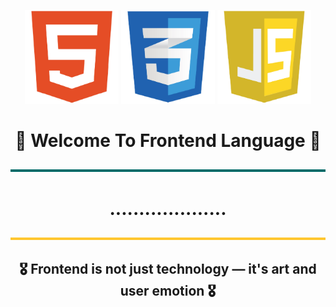 <p align="center">
  <img src="https://github.com/Henry-Lecode/Henry-Lecode/blob/main/HTML.jpg?raw=true" width="150" height="150" />
  <img src="https://github.com/Henry-Lecode/Henry-Lecode/blob/main/CSS.jpg?raw=true" width="150" height="150" />
  <img src="https://github.com/Henry-Lecode/Henry-Lecode/blob/main/Javascript.jpg?raw=true" width="150" height="150" />
</p>
<h1 align="center">🎉 Welcome To Frontend Language 🎉</h1>

<p align="center">
  <img src="https://github.com/Henry-Lecode/Henry-Lecode/blob/main/Blueline.jpg?raw=true" width="1200" height="4" />
</p>

<h1 align="center">....................</h1>

<p align="center">
  <img src="https://github.com/Henry-Lecode/Henry-Lecode/blob/main/Yellowline.jpg?raw=true" width="1200" height="4" />
</p>

<h2 align="center">🎖️ Frontend is not just technology — it's art and user emotion 🎖️</h2>

